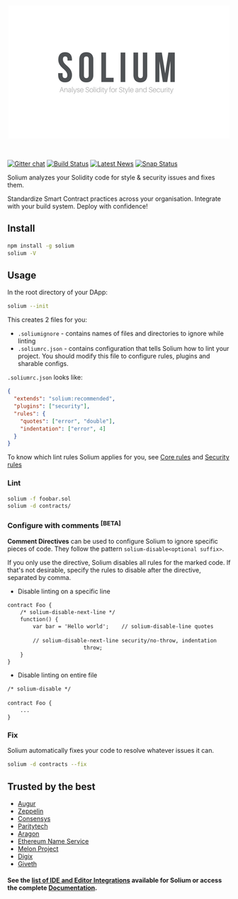 <p align="center">
  <img src="./art/Solium.png">
</p>

<br />

[![Gitter chat](https://badges.gitter.im/gitterHQ/gitter.svg)](https://gitter.im/Solium-linter/Lobby)
[![Build Status](https://travis-ci.org/duaraghav8/Solium.svg?branch=master)](https://travis-ci.org/duaraghav8/Solium)
[![Latest News](https://img.shields.io/badge/Blog-Medium-yellowgreen.svg)](https://medium.com/solium)
[![Snap Status](https://build.snapcraft.io/badge/duaraghav8/Solium.svg)](https://build.snapcraft.io/user/duaraghav8/Solium)

Solium analyzes your Solidity code for style & security issues and fixes them.

Standardize Smart Contract practices across your organisation. Integrate with your build system. Deploy with confidence!

## Install
```bash
npm install -g solium
solium -V
```

## Usage
In the root directory of your DApp:
```bash
solium --init
```

This creates 2 files for you:
- `.soliumignore` - contains names of files and directories to ignore while linting
- `.soliumrc.json` - contains configuration that tells Solium how to lint your project. You should modify this file to configure rules, plugins and sharable configs.

`.soliumrc.json` looks like:

```json
{
  "extends": "solium:recommended",
  "plugins": ["security"],
  "rules": {
    "quotes": ["error", "double"],
    "indentation": ["error", 4]
  }
}
```

To know which lint rules Solium applies for you, see [Core rules](http://solium.readthedocs.io/en/latest/user-guide.html#list-of-core-rules) and [Security rules](https://www.npmjs.com/package/solium-plugin-security#list-of-rules)

### Lint
```bash
solium -f foobar.sol
solium -d contracts/
```

### Configure with comments <sup>[BETA]</sup>
**Comment Directives** can be used to configure Solium to ignore specific pieces of code.
They follow the pattern `solium-disable<optional suffix>`.

If you only use the directive, Solium disables all rules for the marked code. If that's not desirable, specify the rules to disable after the directive, separated by comma.

- Disable linting on a specific line
```
contract Foo {
	/* solium-disable-next-line */
	function() {
		var bar = 'Hello world';	// solium-disable-line quotes

		// solium-disable-next-line security/no-throw, indentation
						throw;
	}
}
```

- Disable linting on entire file

```
/* solium-disable */

contract Foo {
	...
}
```

### Fix
Solium automatically fixes your code to resolve whatever issues it can.
```bash
solium -d contracts --fix
```

## Trusted by the best
- [Augur](https://augur.net/)
- [Zeppelin](https://zeppelin.solutions/)
- [Consensys](https://consensys.net/)
- [Paritytech](https://paritytech.io/)
- [Aragon](https://aragon.one/)
- [Ethereum Name Service](https://github.com/ensdomains)
- [Melon Project](https://ipfs.io/ipns/melon.fund/)
- [Digix](https://digix.global/)
- [Giveth](https://giveth.io/)

#### See the [list of IDE and Editor Integrations](http://solium.readthedocs.io/en/latest/user-guide.html#index-9) available for Solium or access the complete [Documentation](http://solium.readthedocs.io/).
